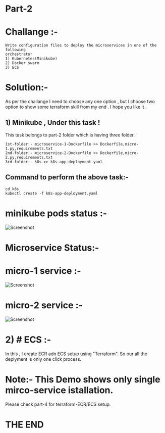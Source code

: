 # Part-2

# Challange :-

```
Write configuration files to deploy the microservices in one of the following
orchestrator
1) Kubernetes(Minikube)
2) Docker swarm
3) ECS
```

# Solution:-

As per the challange I need to choose any one option , but I choose two option to show some terraform skill from my end . I hope you like it .
## 1) Minikube , Under this task !
This task belongs to part-2 folder which is having three folder.

```
1st-folder:- microservice-1-Dockerfile >> Dockerfile,micro-1.py,requirements.txt
2nd-folder:- microservice-2-Dockerfile >> Dockerfile,micro-2.py,requirements.txt
3rd-folder:- k8s >> k8s-app-deployment.yaml

```

## Command to perform the above task:-
```
cd k8s
kubectl create -f k8s-app-deployment.yaml
```

# minikube pods status :-
![Screenshot](https://github.com/Gaurav2586/saloodo/blob/master/screenshot/minikube-pod-running-status.png?raw=true "minikube-pod-running-status")

# Microservice Status:- 

# micro-1 service :- 
![Screenshot](https://github.com/Gaurav2586/saloodo/blob/master/screenshot/flask-microservice-1.png?raw=true "flask-microservice-1")


# micro-2 service :-
![Screenshot](https://github.com/Gaurav2586/saloodo/blob/master/screenshot/flask-microservice-2.png?raw=true "flask-microservice-2")

# 2) # ECS :- 
In this , I create ECR adn ECS setup using "Terraform". So our all the deplyment is only one click process.
# Note:- This Demo shows only single mirco-service istallation.
Please check part-4 for terraform-ECR/ECS setup.

  
# THE END
